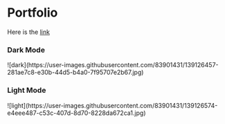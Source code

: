 <h1>Portfolio</h1>

Here is the [link](https://charyyev2000.github.io/Music-App/)

<h3>Dark Mode</h3>
![dark](https://user-images.githubusercontent.com/83901431/139126457-281ae7c8-e30b-44d5-b4a0-7f95707e2b67.jpg)

<h3>Light Mode</h3>
![light](https://user-images.githubusercontent.com/83901431/139126574-e4eee487-c53c-407d-8d70-8228da672ca1.jpg)
